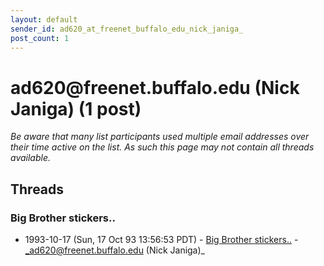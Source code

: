 ```yaml
---
layout: default
sender_id: ad620_at_freenet_buffalo_edu_nick_janiga_
post_count: 1
---
```


# ad620<span>@</span>freenet.buffalo.edu (Nick Janiga) (1 post)

_Be aware that many list participants used multiple email addresses over their time active on the list. As such this page may not contain all threads available._

## Threads

### Big Brother stickers..
+ 1993-10-17 (Sun, 17 Oct 93 13:56:53 PDT) - [Big Brother stickers..](/archive/1993/10/2066b79dccff445cb9d4e1848465ebbe2261d3dcb08f01a73bf96a349f3ae4da) - _ad620@freenet.buffalo.edu (Nick Janiga)_

